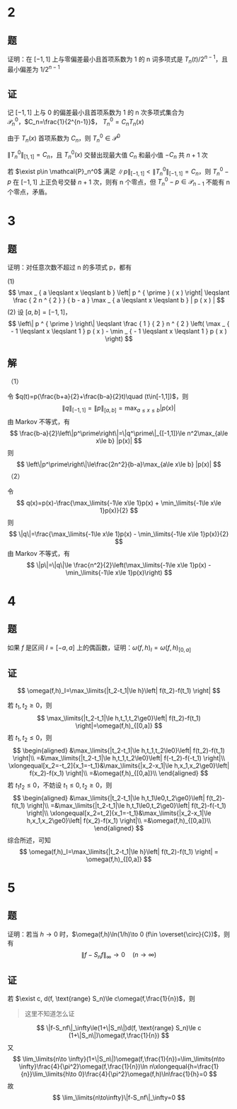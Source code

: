 # 2

## 题

证明：在 $[-1,1]$ 上与零偏差最小且首项系数为 1 的 n 词多项式是 $T_n(t)/2^{n-1}$，且最小偏差为 $1/2^{n-1}$ 

## 证

记 $[-1,1]$ 上与 0 的偏差最小且首项系数为 1 的 n 次多项式集合为 $\mathcal{P}_n^0$，$C_n=\frac{1}{2^{n-1}}$， $T_n^0=C_n T_n(x)$ 

由于 $T_n(x)$ 首项系数为 $C_n$，则 $T_n^0 \in \mathcal{P}^0$ 

$\|T_n^0\|_{[1,1]}=C_n$，且 $T_n^0(x)$ 交替出现最大值 $C_n$ 和最小值 $-C_n$ 共 $n+1$ 次

若 $\exist p\in \mathcal{P}_n^0$ 满足 $\|p\|_{[-1,1]}<\|T_n^0\|_{[-1,1]}=C_n$，则 $T_n^0-p$ 在 $[-1,1]$ 上正负号交替 $n+1$ 次，则有 n 个零点，但 $T_n^0-p\in \mathcal{P}_{n-1}$ 不能有 n 个零点，矛盾。

# 3

## 题

证明：对任意次数不超过 n 的多项式 p，都有

(1)
$$
\max _ { a \leqslant x \leqslant b } \left| p ^ { \prime } ( x ) \right| \leqslant \frac { 2 n ^ { 2 } } { b - a } \max _ { a \leqslant x \leqslant b } | p ( x ) |
$$
(2) 设 $[a,b]=[-1,1]$，
$$
\left\| p ^ { \prime } \right\| \leqslant \frac { 1 } { 2 } n ^ { 2 } \left( \max _ { - 1 \leqslant x \leqslant 1 } p ( x ) - \min _ { - 1 \leqslant x \leqslant 1 } p ( x ) \right)
$$

## 解

（1）

令 $q(t)=p(\frac{b+a}{2}+\frac{b-a}{2}t)\quad (t\in[-1,1])$，则
$$
\|q\|_{[-1,1]}=\|p\|_{[a,b]}=\max_{a\le x\le b} |p(x)|
$$
由 Markov 不等式，有
$$
\frac{b-a}{2}\left\|p^\prime\right\|=\|q^\prime\|_{[-1,1]}\le n^2\max_{a\le x\le b} |p(x)|
$$
则
$$
\left\|p^\prime\right\|\le\frac{2n^2}{b-a}\max_{a\le x\le b} |p(x)|
$$
（2）

令
$$
q(x)=p(x)-\frac{\max_\limits{-1\le x\le 1}p(x) + \min_\limits{-1\le x\le 1}p(x)}{2}
$$
则
$$
\|q\|=\frac{\max_\limits{-1\le x\le 1}p(x) - \min_\limits{-1\le x\le 1}p(x)}{2}
$$
由 Markov 不等式，有
$$
\|p\|=\|q\|\le \frac{n^2}{2}\left(\max_\limits{-1\le x\le 1}p(x) - \min_\limits{-1\le x\le 1}p(x)\right)
$$

# 4

## 题

如果 $f$ 是区间 $I=[-a,a]$ 上的偶函数，证明：$\omega(f,h)_I=\omega(f,h)_{[0,a]}$

## 证

$$
\omega(f,h)_I=\max_\limits{|t_2-t_1|\le h}\left| f(t_2)-f(t_1) \right|
$$

若 $t_1,t_2\ge 0$，则
$$
\max_\limits{|t_2-t_1|\le h,t_1,t_2\ge0}\left| f(t_2)-f(t_1) \right|=\omega(f,h)_{[0,a]}
$$
若 $t_1,t_2\le 0$，则
$$
\begin{aligned}
&\max_\limits{|t_2-t_1|\le h,t_1,t_2\le0}\left| f(t_2)-f(t_1) \right|\\
=&\max_\limits{|t_2-t_1|\le h,t_1,t_2\le0}\left| f(-t_2)-f(-t_1) \right|\\
\xlongequal[x_2=-t_2]{x_1=-t_1}&\max_\limits{|x_2-x_1|\le h,x_1,x_2\ge0}\left| f(x_2)-f(x_1) \right|\\
=&\omega(f,h)_{[0,a]}\\
\end{aligned}
$$
若 $t_1t_2\le0$，不妨设 $t_1\le0,t_2\ge0$，则
$$
\begin{aligned}
&\max_\limits{|t_2-t_1|\le h,t_1\le0,t_2\ge0}\left| f(t_2)-f(t_1) \right|\\
=&\max_\limits{|t_2-t_1|\le h,t_1\le0,t_2\ge0}\left| f(t_2)-f(-t_1) \right|\\
\xlongequal[x_2=t_2]{x_1=-t_1}&\max_\limits{|x_2-x_1|\le h,x_1,x_2\ge0}\left| f(x_2)-f(x_1) \right|\\
=&\omega(f,h)_{[0,a]}\\
\end{aligned}
$$
综合所述，可知
$$
\omega(f,h)_I=\max_\limits{|t_2-t_1|\le h}\left| f(t_2)-f(t_1) \right| = \omega(f,h)_{[0,a]}
$$

# 5

## 题

证明：若当 $h\to 0$ 时，$\omega(f,h)\ln(1/h)\to 0 (f\in \overset{\circ}{C})$，则有
$$
\|f-S_nf\|_\infty\to0\quad(n\to\infty)
$$

## 证

若 $\exist c, d(f, \text{range} S_n)\le c\omega(f,\frac{1}{n})$，则

> 这里不知道怎么证

$$
\|f-S_nf\|_\infty\le(1+\|S_n\|)d(f, \text{range} S_n)\le c (1+\|S_n\|)\omega(f,\frac{1}{n})
$$
又
$$
\lim_\limits{n\to \infty}(1+\|S_n\|)\omega(f,\frac{1}{n})=\lim_\limits{n\to \infty}\frac{4}{\pi^2}\omega(f,\frac{1}{n})\ln n\xlongequal{h=\frac{1}{n}}\lim_\limits{h\to 0}\frac{4}{\pi^2}\omega(f,h)\ln\frac{1}{h}=0
$$
故
$$
\lim_\limits{n\to\infty}\|f-S_nf\|_\infty=0
$$
